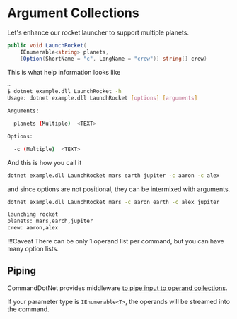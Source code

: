 # Argument Collections

Let's enhance our rocket launcher to support multiple planets.

```c#
public void LaunchRocket(
    IEnumerable<string> planets, 
    [Option(ShortName = "c", LongName = "crew")] string[] crew)
```

This is what help information looks like

```bash
~
$ dotnet example.dll LaunchRocket -h
Usage: dotnet example.dll LaunchRocket [options] [arguments]

Arguments:

  planets (Multiple)  <TEXT>

Options:

  -c (Multiple)  <TEXT>
```

And this is how you call it

```bash
dotnet example.dll LaunchRocket mars earth jupiter -c aaron -c alex
```

and since options are not positional, they can be intermixed with arguments.

```bash
dotnet example.dll LaunchRocket mars -c aaron earth -c alex jupiter

launching rocket
planets: mars,earch,jupiter
crew: aaron,alex
```

!!!Caveat
    There can be only 1 operand list per command, but you can have many option lists.

## Piping

CommandDotNet provides middleware [to pipe input to operand collections](../Middleware/piped-arguments.md).

If your parameter type is `IEnumerable<T>`, the operands will be streamed into the command.